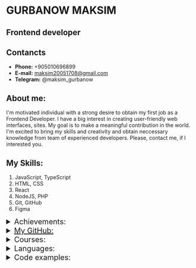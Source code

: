 # GURBANOW MAKSIM

## Frontend developer

## Contancts

- **Phone:** +905010696899
- **E-mail:** maksim20051708@gmail.com
- **Telegram:** @maksim_gurbanow

## About me:

I'm motivated individual with a strong desire to obtain my first job as a Frontend Developer. I have a big interest in creating user-friendly web interfaces, sites. My goal is to make a meaningful contribution in the world. I'm excited to bring my skills and creativity and obtain neccessary knowledge from team of experienced developers. Please, contact me, if I interested you.

## My Skills:

1. JavaScript, TypeScript
2. HTML, CSS
3. React
4. NodeJS, PHP
5. Git, GitHub
6. Figma

<details>
<summary style="font-size:20px">Achievements:</summary>
<h3 align="center"><a href="https://www.codewars.com/users/maksim72948/stats">CodeWars</a></h3>
<img src="./images/codewars.png">

</details>

<details>
<summary style="font-size:20px"><a href="https://github.com/MaksimGurbanow">My GitHub:</a></summary>

<h3>1. <a href="https://maksimgurbanow.github.io/tetris/">Tetris</a></h3>
Classical arcade game written in JavaScript. Click on title to play
</details>

<details>
<summary style="font-size:20px">Courses:</summary>
<img src="./images/courses.png">
</details>


<details>
<summary style="font-size:20px">Languages:</summary>

1. Russian - native
2. English - upper-intermediate
3. French - intermediate
4. Turkish - elementary
</details>

<details>
  <summary style="font-size:20px">Code examples:</summary>
  
  <br>

  <p align="center">Binary Search</p>
  
  ```JavaScript
  Array.prototype.binarySearch = function(item) {
    let low = 0;
    let high = this.length -1;
    while(low <= high) {
      const mid = Math.floor(low + high);
      const guess = this[mid];
      if(guess === item) {
        return mid;   
      }
      else if(guess < item) {
        low = mid + 1;
      }
      else {
        high = mid - 1;
      }
    }
    return -1;
  }
  ```

  <br>

  <p align="center">QuickSort</p>

  ```JavaScript
  Array.prototype.quickSort = function () {
    if (this.length < 2) {
        return this;
    } else {
        let strongPoint = this[0];
        let less = [];
        let more = [];

        for (const element of this) {
            if (element > strongPoint) {
                  more.push(element);
              } else if (element < strongPoint) { 
                  less.push(element);
              }
          }
        return [...less.quickSort(), strongPoint, ...more.quickSort()];
      }
  };
  ```
</details>
